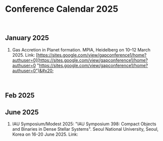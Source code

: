 # Conference Calendar 2025

​

## January 2025

1. Gas Accretion in Planet formation. MPIA, Heidelberg on 10–12 March 2025. Link: [https://sites.google.com/view/gapconference1/home?authuser=0](https://sites.google.com/view/gapconference1/home?authuser=0 "https://sites.google.com/view/gapconference1/home?authuser=0")&#x20;

​

## Feb 2025


## June 2025

1. IAU Symposium/Modest 2025: "IAU Symposium 398: Compact Objects and Binaries in Dense Stellar Systems". Seoul National University, Seoul, Korea on 16-20 June 2025. Link: [](https://gravity.snu.ac.kr/iaus398/)
